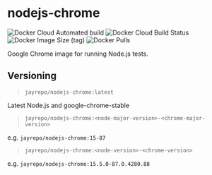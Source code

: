 # nodejs-chrome

![Docker Cloud Automated build](https://img.shields.io/docker/cloud/automated/jayrepo/nodejs-chrome)
![Docker Cloud Build Status](https://img.shields.io/docker/cloud/build/jayrepo/nodejs-chrome)
![Docker Image Size (tag)](https://img.shields.io/docker/image-size/jayrepo/nodejs-chrome/latest?color=yellow)
![Docker Pulls](https://img.shields.io/docker/pulls/jayrepo/nodejs-chrome?color=red)

Google Chrome image for running Node.js tests.

## Versioning

> `jayrepo/nodejs-chrome:latest`

Latest Node.js and google-chrome-stable

> `jayrepo/nodejs-chrome:<node-major-version>-<chrome-major-version>`

e.g. `jayrepo/nodejs-chrome:15-87`

> `jayrepo/nodejs-chrome:<node-version>-<chrome-version>`

e.g. `jayrepo/nodejs-chrome:15.5.0-87.0.4280.88`
